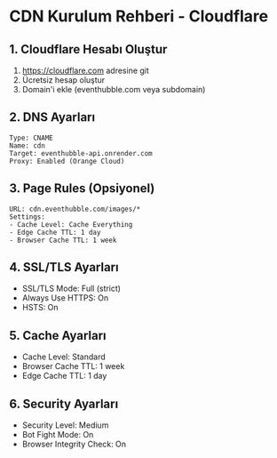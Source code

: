 # CDN Kurulum Rehberi - Cloudflare

## 1. Cloudflare Hesabı Oluştur
1. https://cloudflare.com adresine git
2. Ücretsiz hesap oluştur
3. Domain'i ekle (eventhubble.com veya subdomain)

## 2. DNS Ayarları
```
Type: CNAME
Name: cdn
Target: eventhubble-api.onrender.com
Proxy: Enabled (Orange Cloud)
```

## 3. Page Rules (Opsiyonel)
```
URL: cdn.eventhubble.com/images/*
Settings:
- Cache Level: Cache Everything
- Edge Cache TTL: 1 day
- Browser Cache TTL: 1 week
```

## 4. SSL/TLS Ayarları
- SSL/TLS Mode: Full (strict)
- Always Use HTTPS: On
- HSTS: On

## 5. Cache Ayarları
- Cache Level: Standard
- Browser Cache TTL: 1 week
- Edge Cache TTL: 1 day

## 6. Security Ayarları
- Security Level: Medium
- Bot Fight Mode: On
- Browser Integrity Check: On 